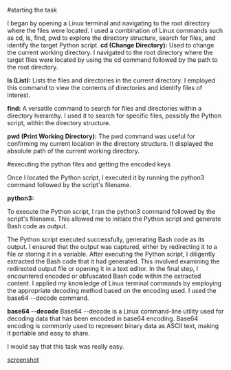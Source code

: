 #starting the task

I began by opening a Linux terminal and navigating to the root directory where the files were located.
I used a combination of Linux commands such as cd, ls, find, pwd to explore the directory structure, search for files, and identify the target Python script.
**cd (Change Directory):**
Used to change the current working directory.
I navigated to the root directory where the target files were located by using the cd command followed by the path to the root directory.

**ls (List):**
Lists the files and directories in the current directory.
I employed this command to view the contents of directories and identify files of interest.

**find:**
A versatile command to search for files and directories within a directory hierarchy.
I used it to search for specific files, possibly the Python script, within the directory structure.

**pwd (Print Working Directory):**
The pwd command was useful for confirming my current location in the directory structure.
It displayed the absolute path of the current working directory.

#executing the python files and getting the encoded keys

Once I located the Python script, I executed it by running the python3 command followed by the script's filename.

**python3:**

To execute the Python script, I ran the python3 command followed by the script's filename.
This allowed me to initiate the Python script and generate Bash code as output.


The Python script executed successfully, generating Bash code as its output. I ensured that the output was captured, either by redirecting it to a file or storing it in a variable.
After executing the Python script, I diligently extracted the Bash code that it had generated. This involved examining the redirected output file or opening it in a text editor.
In the final step, I encountered encoded or obfuscated Bash code within the extracted content.
I applied my knowledge of Linux terminal commands by employing the appropriate decoding method based on the encoding used. I used the base64 --decode command.

**base64 --decode**
Base64 --decode is a Linux command-line utility used for decoding data that has been encoded in base64 encoding.
Base64 encoding is commonly used to represent binary data as ASCII text, making it portable and easy to share.


I would say that this task was really easy.

 [screenshot](./ss.png)


